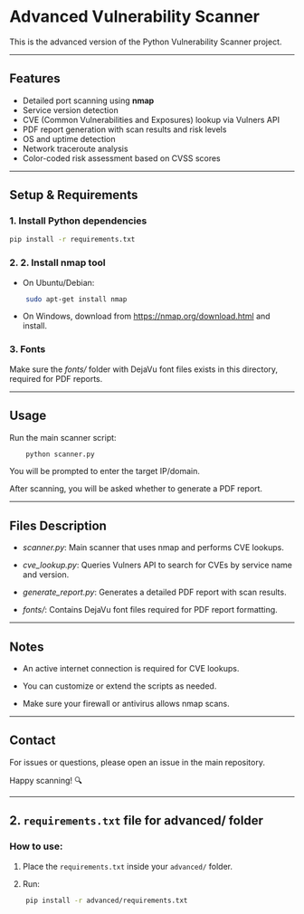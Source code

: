 # Advanced Vulnerability Scanner

This is the advanced version of the Python Vulnerability Scanner project.

---

## Features

- Detailed port scanning using **nmap**
- Service version detection
- CVE (Common Vulnerabilities and Exposures) lookup via Vulners API
- PDF report generation with scan results and risk levels
- OS and uptime detection
- Network traceroute analysis
- Color-coded risk assessment based on CVSS scores

---

## Setup & Requirements

### 1. Install Python dependencies

```bash
pip install -r requirements.txt
```

### 2. 2. Install nmap tool

- On Ubuntu/Debian:

```bash
    sudo apt-get install nmap
```
- On Windows, download from https://nmap.org/download.html and install.

### 3. Fonts
Make sure the *fonts/* folder with DejaVu font files exists in this directory, required for PDF reports.


---


## Usage

Run the main scanner script:

```bash
    python scanner.py
```
You will be prompted to enter the target IP/domain.

After scanning, you will be asked whether to generate a PDF report.


---


## Files Description

- *scanner.py*: Main scanner that uses nmap and performs CVE lookups.

- *cve_lookup.py*: Queries Vulners API to search for CVEs by service name and version.

- *generate_report.py*: Generates a detailed PDF report with scan results.

- *fonts/*: Contains DejaVu font files required for PDF report formatting.


---


## Notes

- An active internet connection is required for CVE lookups.

- You can customize or extend the scripts as needed.

- Make sure your firewall or antivirus allows nmap scans.


---


## Contact

For issues or questions, please open an issue in the main repository.

Happy scanning! 🔍


---


## 2. `requirements.txt` file for **advanced/** folder

### How to use:

1. Place the `requirements.txt` inside your `advanced/` folder.

2. Run:

```bash
    pip install -r advanced/requirements.txt
```